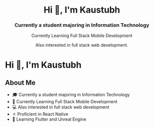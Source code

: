 <h1 align="center">Hi 👋, I'm Kaustubh</h1>
<h3 align="center">Currently a student majoring in Information Technology</h3>
<p align="center">Currently Learning Full Stack Mobile Development </p>
<p align="center"> Also interested in full stack web development.</p>


# Hi 👋, I'm Kaustubh

## About Me
- 🎓 Currently a student majoring in Information Technology
- 📱 Currently Learning Full Stack Mobile Development
- 💻 Also interested in full stack web development
- ⚛️ Proficient in React Native
- 🚀 Learning Flutter and Unreal Engine
